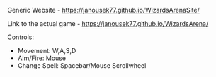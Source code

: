 Generic Website - https://janousek77.github.io/WizardsArenaSite/

Link to the actual game - https://janousek77.github.io/WizardsArena/
  
Controls: 
  - Movement: W,A,S,D 
  - Aim/Fire:  Mouse 
  - Change Spell: Spacebar/Mouse Scrollwheel 
